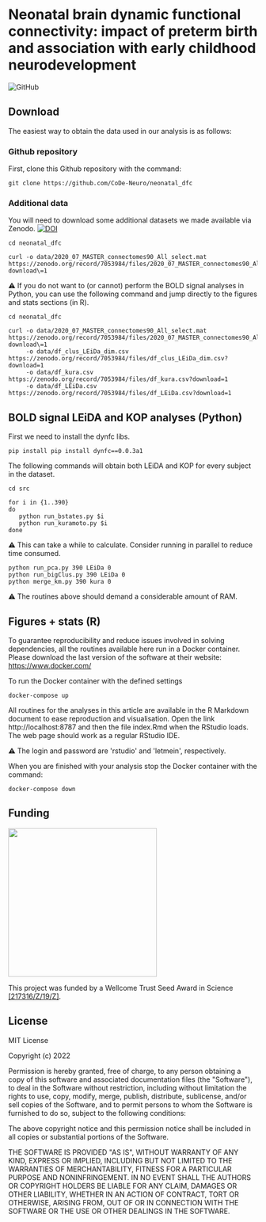 # Neonatal brain dynamic functional connectivity: impact of preterm birth and association with early childhood neurodevelopment

![GitHub](https://img.shields.io/github/license/CoDe-Neuro/neonatal_dfc)

## Download

The easiest way to obtain the data used in our analysis is as follows:

### Github repository

First, clone this Github repository with the command:

```
git clone https://github.com/CoDe-Neuro/neonatal_dfc
```

### Additional data

You will need to download some additional datasets we made available via Zenodo. [![DOI](https://zenodo.org/badge/DOI/10.5281/zenodo.7053984.svg)](https://doi.org/10.5281/zenodo.7053984)

```
cd neonatal_dfc

curl -o data/2020_07_MASTER_connectomes90_All_select.mat https://zenodo.org/record/7053984/files/2020_07_MASTER_connectomes90_All_select.mat\?download\=1 
```

:warning: If you do not want to (or cannot) perform the BOLD signal analyses in Python, you can use the following command and jump directly to the figures and stats sections (in R).

```
cd neonatal_dfc

curl -o data/2020_07_MASTER_connectomes90_All_select.mat https://zenodo.org/record/7053984/files/2020_07_MASTER_connectomes90_All_select.mat\?download\=1 
     -o data/df_clus_LEiDa_dim.csv https://zenodo.org/record/7053984/files/df_clus_LEiDa_dim.csv?download=1 
     -o data/df_kura.csv https://zenodo.org/record/7053984/files/df_kura.csv?download=1 
     -o data/df_LEiDa.csv https://zenodo.org/record/7053984/files/df_LEiDa.csv?download=1
```

## BOLD signal LEiDA and KOP analyses (Python)

First we need to install the dynfc libs.

```
pip install pip install dynfc==0.0.3a1
```

The following commands will obtain both LEiDA and KOP for every subject in the dataset.

```
cd src

for i in {1..390}
do
   python run_bstates.py $i
   python run_kuramoto.py $i
done
```

:warning: This can take a while to calculate. Consider running in parallel to reduce time consumed.

```
python run_pca.py 390 LEiDa 0
python run_bigClus.py 390 LEiDa 0
python merge_km.py 390 kura 0
```
:warning: The routines above should demand a considerable amount of RAM.

## Figures + stats (R)

To guarantee reproducibility and reduce issues involved in solving dependencies, all the routines available here run in a Docker container. Please download the last version of the software at their website: https://www.docker.com/

To run the Docker container with the defined settings

```
docker-compose up
```

All routines for the analyses in this article are available in the R Markdown document to ease reproduction and visualisation. Open the link http://localhost:8787 and then the file index.Rmd when the RStudio loads. The web page should work as a regular RStudio IDE.

:warning: The login and password are 'rstudio' and 'letmein', respectively.

When you are finished with your analysis stop the Docker container with the command:

```
docker-compose down
```

## Funding

<img src="https://upload.wikimedia.org/wikipedia/commons/5/58/Wellcome_Trust_logo.svg" width="300">

This project was funded by a Wellcome Trust Seed Award in Science [[217316/Z/19/Z]](https://europepmc.org/grantfinder/grantdetails?query=pi%3A%22Batalle%2BD%22%2Bgid%3A%22217316%22%2Bga%3A%22Wellcome%20Trust%22).

## License

MIT License

Copyright (c) 2022

Permission is hereby granted, free of charge, to any person obtaining a copy
of this software and associated documentation files (the "Software"), to deal
in the Software without restriction, including without limitation the rights
to use, copy, modify, merge, publish, distribute, sublicense, and/or sell
copies of the Software, and to permit persons to whom the Software is
furnished to do so, subject to the following conditions:

The above copyright notice and this permission notice shall be included in all
copies or substantial portions of the Software.

THE SOFTWARE IS PROVIDED "AS IS", WITHOUT WARRANTY OF ANY KIND, EXPRESS OR
IMPLIED, INCLUDING BUT NOT LIMITED TO THE WARRANTIES OF MERCHANTABILITY,
FITNESS FOR A PARTICULAR PURPOSE AND NONINFRINGEMENT. IN NO EVENT SHALL THE
AUTHORS OR COPYRIGHT HOLDERS BE LIABLE FOR ANY CLAIM, DAMAGES OR OTHER
LIABILITY, WHETHER IN AN ACTION OF CONTRACT, TORT OR OTHERWISE, ARISING FROM,
OUT OF OR IN CONNECTION WITH THE SOFTWARE OR THE USE OR OTHER DEALINGS IN THE
SOFTWARE.
